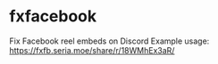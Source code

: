 # fxfacebook

Fix Facebook reel embeds on Discord
Example usage: <https://fxfb.seria.moe/share/r/18WMhEx3aR/>
